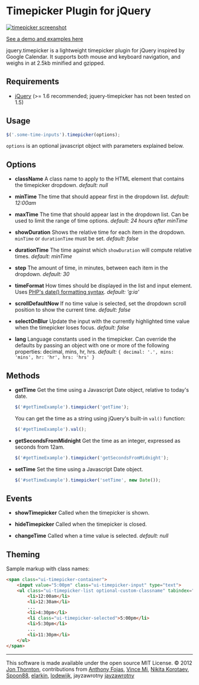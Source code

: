 Timepicker Plugin for jQuery
========================

[<img src="http://jonthornton.github.com/jquery-timepicker/lib/screenshot.png" alt="timepicker screenshot" />](http://jonthornton.github.com/jquery-timepicker)

[See a demo and examples here](http://jonthornton.github.com/jquery-timepicker)

jquery.timepicker is a lightweight timepicker plugin for jQuery inspired by Google Calendar. It supports both mouse and keyboard navigation, and weighs in at 2.5kb minified and gzipped.

Requirements
------------
* [jQuery](http://jquery.com/) (>= 1.6 recommended; jquery-timepicker has not been tested on 1.5)

Usage
-----

```javascript
$('.some-time-inputs').timepicker(options);
```

```options``` is an optional javascript object with parameters explained below.

Options
-------

- **className**
A class name to apply to the HTML element that contains the timepicker dropdown.
*default: null*

- **minTime**
The time that should appear first in the dropdown list.
*default: 12:00am*

- **maxTime**
The time that should appear last in the dropdown list. Can be used to limit the range of time options.
*default: 24 hours after minTime*

- **showDuration**
Shows the relative time for each item in the dropdown. ```minTime``` or ```durationTime``` must be set.
*default: false*

- **durationTime**
The time against which ```showDuration``` will compute relative times.
*default: minTime*

- **step**
The amount of time, in minutes, between each item in the dropdown.
*default: 30*

- **timeFormat**
How times should be displayed in the list and input element. Uses [PHP's date() formatting syntax](http://php.net/manual/en/function.date.php).
*default: 'g:ia'*

- **scrollDefaultNow**
If no time value is selected, set the dropdown scroll position to show the current time.
*default: false*

- **selectOnBlur**
Update the input with the currently highlighted time value when the timepicker loses focus.
*default: false*

- **lang**
Language constants used in the timepicker. Can override the defaults by passing an object with one or more of the following properties: decimal, mins, hr, hrs.
*default:* ```{
	decimal: '.',
	mins: 'mins',
	hr: 'hr',
	hrs: 'hrs'
}```



Methods
-------

- **getTime**
Get the time using a Javascript Date object, relative to today's date.

	```javascript
	$('#getTimeExample').timepicker('getTime');
	```

	You can get the time as a string using jQuery's built-in ```val()``` function:

	```javascript
	$('#getTimeExample').val();
	```

- **getSecondsFromMidnight**
Get the time as an integer, expressed as seconds from 12am.

	```javascript
	$('#getTimeExample').timepicker('getSecondsFromMidnight');
	```

- **setTime**
Set the time using a Javascript Date object.

	```javascript
	$('#setTimeExample').timepicker('setTime', new Date());
	```

Events
------

- **showTimepicker**
Called when the timepicker is shown.

- **hideTimepicker**
Called when the timepicker is closed.

- **changeTime**
Called when a time value is selected.
*default: null*

Theming
-------

Sample markup with class names:

```html
<span class="ui-timepicker-container">
	<input value="5:00pm" class="ui-timepicker-input" type="text">
	<ul class="ui-timepicker-list optional-custom-classname" tabindex="-1">
		<li>12:00am</li>
		<li>12:30am</li>
		...
		<li>4:30pm</li>
		<li class="ui-timepicker-selected">5:00pm</li>
		<li>5:30pm</li>
		...
		<li>11:30pm</li>
	</ul>
</span>
```


- - -

This software is made available under the open source MIT License. &copy; 2012 [Jon Thornton](http://www.jonthornton.com), contributions from [Anthony Fojas](https://github.com/fojas), [Vince Mi](https://github.com/vinc3m1), [Nikita Korotaev](https://github.com/websirnik), [Spoon88](https://github.com/Spoon88), [elarkin](https://github.com/elarkin), [lodewijk](https://github.com/lodewijk), jayzawrotny [jayzawrotny](https://github.com/jayzawrotny)
